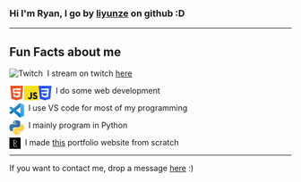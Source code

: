 ### Hi I'm Ryan, I go by [liyunze](https://github.com/liyunze-coding) on github :D

---

## Fun Facts about me

<!--https://n9e5v4d8.ssl.hwcdn.net/images/twitch/icon_big.png!-->
<img align="left" alt="Twitch" height="26px" src="https://n9e5v4d8.ssl.hwcdn.net/images/twitch/icon_big.png"/>

&nbsp;&nbsp;I stream on twitch [here](https://www.twitch.tv/RyanPython)

<img align="left" alt="HTML5" height="26px" src="images\html5.png"/>

<img align="left" alt="JavaScript" height="26px" src="images\javascript.png" />

<img align="left" alt="CSS3" height="26px" src="images\css3.png" />

&nbsp;&nbsp;I do some web development

<img align="left" alt="Visual Studio Code" height="26px" src="images\vscode.png" />

&nbsp;&nbsp;I use VS code for most of my programming

<img align="left" alt="Python" height="26px" src="images\python.png" />

&nbsp;&nbsp;I mainly program in Python

<img align="left" alt="Portfolio" height="20px" src="images\logo.jpg"/>&nbsp;&nbsp;I made [this](https://liyunze-coding.github.io/) portfolio website from scratch

---

If you want to contact me, drop a message [here](https://liyunze-coding.github.io/#Contact) :)
